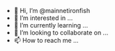 - 👋 Hi, I’m @mainnetironfish
- 👀 I’m interested in ...
- 🌱 I’m currently learning ...
- 💞️ I’m looking to collaborate on ...
- 📫 How to reach me ...

<!---
mainnetironfish/mainnetironfish is a ✨ special ✨ repository because its `README.md` (this file) appears on your GitHub profile.
You can click the Preview link to take a look at your changes.
--->
